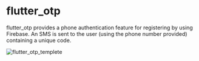 # flutter_otp
flutter_otp provides a phone authentication feature for registering by using Firebase. An SMS is sent to the user (using the phone number provided) containing a unique code.

![flutter_otp_templete](https://user-images.githubusercontent.com/86656349/233832069-c6726dd4-15d8-4e28-9187-1ad8a53b814c.jpg)
